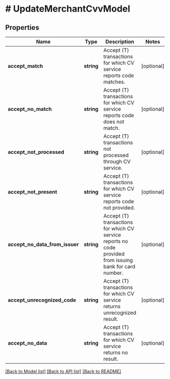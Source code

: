 # # UpdateMerchantCvvModel

## Properties

Name | Type | Description | Notes
------------ | ------------- | ------------- | -------------
**accept_match** | **string** | Accept (T) transactions for which CV service reports code matches. | [optional]
**accept_no_match** | **string** | Accept (T) transactions for which CV service reports code does not match. | [optional]
**accept_not_processed** | **string** | Accept (T) transactions not processed through CV service. | [optional]
**accept_not_present** | **string** | Accept (T) transactions for which CV service reports code not provided. | [optional]
**accept_no_data_from_issuer** | **string** | Accept (T) transactions for which CV service reports no code provided from issuing bank for card number. | [optional]
**accept_unrecognized_code** | **string** | Accept (T) transactions for which CV service returns unrecognized result. | [optional]
**accept_no_data** | **string** | Accept (T) transactions for which CV service returns no result. | [optional]

[[Back to Model list]](../../README.md#models) [[Back to API list]](../../README.md#endpoints) [[Back to README]](../../README.md)
